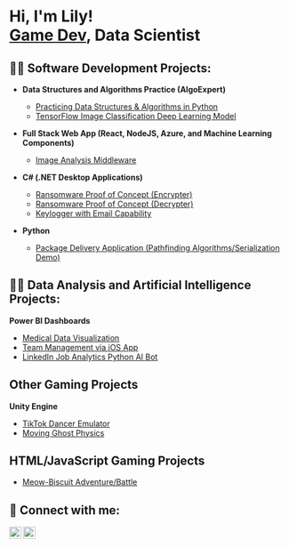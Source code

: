 <h1>Hi, I'm Lily! <br/><a href="(https://github.com/lilyfaiz)">Game Dev</a>, <a href="(https://www.linkedin.com/in/lily-das/)"</a> <a>Data Scientist</a></h1>

<h2>👨‍💻 Software Development Projects:</h2>

- <b>Data Structures and Algorithms Practice (AlgoExpert)</b>
  - [Practicing Data Structures & Algorithms in Python](https://github.com/lilyfaiz/Engineering-Notes)
  - [TensorFlow Image Classification Deep Learning Model](https://github.com/lilyfaiz/Image-Classification-TensorFlow-Model)
- <b>Full Stack Web App (React, NodeJS, Azure, and Machine Learning Components)</b>
  - [Image Analysis Middleware](https://github.com/lilyfaiz/Engineering-Notes/blob/main/HOWTOPyspark.md)
    

- <b>C# (.NET Desktop Applications)</b>
  - [Ransomware Proof of Concept (Encrypter)](https://github.com/lilyfaiz/-Encrypter-Proof-of-Concepts)
  - [Ransomware Proof of Concept (Decrypter)](https://github.com/lilyfaiz/Decrypter-Proof-of-Concept/tree/main)
  - [Keylogger with Email Capability](https://github.com/lilyfaiz/keylogger-project)
- <b>Python</b>
  - [Package Delivery Application (Pathfinding Algorithms/Serialization Demo)](https://github.com/lilyfaiz/Package-Delivery-Application-Demo)

<h2>👨‍💻 Data Analysis and Artificial Intelligence Projects:</h2>
 <b>Power BI Dashboards </b>

 - [Medical Data Visualization](https://github.com/lilyfaiz/HealthcareData)
 - [Team Management via iOS App](https://github.com/lilyfaiz/Team-Management-via-iOS-App)
 - [LinkedIn Job Analytics Python AI Bot](https://github.com/lilyfaiz/LinkedIn-AI-Analytics)

  <h2> Other Gaming Projects </h2>
  <b> Unity Engine </b>
  
   - [TikTok Dancer Emulator](https://github.com/lilyfaiz/Tiktok-Dancer-Unity-Game)
   - [Moving Ghost Physics](https://github.com/lilyfaiz/Practicing-Physics-with-Unity)
  
  <h2> HTML/JavaScript Gaming Projects </h2>
  
  
   - [Meow-Biscuit Adventure/Battle](https://github.com/lilyfaiz/Meow-Biscuit)

<h2>🤳 Connect with me:</h2>

[<img align="left" alt="LilyDas | LinkedIn" width="22px" src="https://cdn.jsdelivr.net/npm/simple-icons@v3/icons/linkedin.svg" />][Linkedin]
[<img align="left" alt="LilyDas | Medium" width="22px" src="https://cdn.jsdelivr.net/npm/simple-icons@v3/icons/instagram.svg" />][medium]

[website]: https://lilyfaiz.github.io/devportfolio/
[medium]: https://medium.com/@lilydas24780
[linkedin]: https://www.linkedin.com/in/lily-das/

<!--
**lilydas** is a ✨ _special_ ✨ repository because its `README.md` (this file) appears on your GitHub profile.

Here are some ideas to get you started:

- 🔭 I’m currently working on </b> data analysis. </b>
- 🌱 I’m currently learning </b> Python & SQL. </b>
- 👯 I’m looking to collaborate on </b> visualization of medical data. </b>
- 🤔 I’m looking for help with </b> image rendering visualization, javascript. </b>
- 💬 Ask me about my experience in medical and financial data visualization, website development. 
- 📫 How to reach me: email or phone.
- 😄 Pronouns: she/her.
- ⚡ Fun fact: </b> I learned python and C++ by myself. </b>
-->
